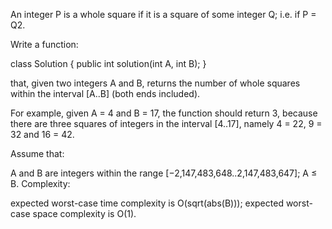 An integer P is a whole square if it is a square of some integer Q; i.e. if P = Q2.

Write a function:

class Solution { public int solution(int A, int B); }

that, given two integers A and B, returns the number of whole squares within the interval [A..B] (both ends included).

For example, given A = 4 and B = 17, the function should return 3, because there are three squares of integers in the interval [4..17], namely 4 = 22, 9 = 32 and 16 = 42.

Assume that:

A and B are integers within the range [−2,147,483,648..2,147,483,647];
A ≤ B.
Complexity:

expected worst-case time complexity is O(sqrt(abs(B)));
expected worst-case space complexity is O(1).